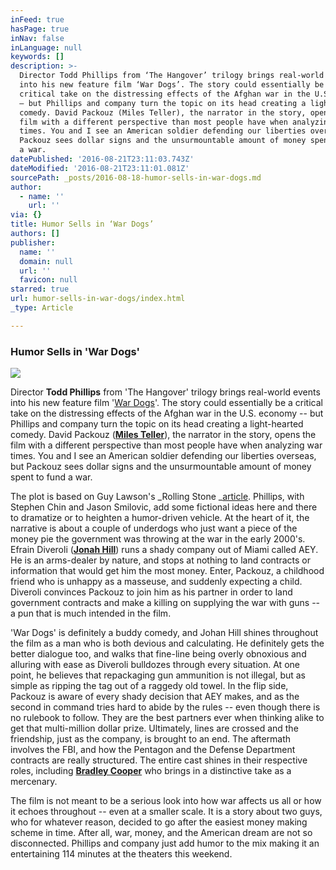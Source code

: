 ```yaml
---
inFeed: true
hasPage: true
inNav: false
inLanguage: null
keywords: []
description: >-
  Director Todd Phillips from ‘The Hangover’ trilogy brings real-world events
  into his new feature film ‘War Dogs’. The story could essentially be a
  critical take on the distressing effects of the Afghan war in the U.S. economy
  – but Phillips and company turn the topic on its head creating a light-hearted
  comedy. David Packouz (Miles Teller), the narrator in the story, opens the
  film with a different perspective than most people have when analyzing war
  times. You and I see an American soldier defending our liberties overseas, but
  Packouz sees dollar signs and the unsurmountable amount of money spent to fund
  a war.
datePublished: '2016-08-21T23:11:03.743Z'
dateModified: '2016-08-21T23:11:01.081Z'
sourcePath: _posts/2016-08-18-humor-sells-in-war-dogs.md
author:
  - name: ''
    url: ''
via: {}
title: Humor Sells in ‘War Dogs’
authors: []
publisher:
  name: ''
  domain: null
  url: ''
  favicon: null
starred: true
url: humor-sells-in-war-dogs/index.html
_type: Article

---
```

### Humor Sells in 'War Dogs'
![](https://the-grid-user-content.s3-us-west-2.amazonaws.com/55b266e2-0f66-44b4-9604-188c507c3699.jpg)

Director **Todd Phillips** from 'The Hangover' trilogy brings real-world events into his new feature film '[War Dogs][0]'. The story could essentially be a critical take on the distressing effects of the Afghan war in the U.S. economy -- but Phillips and company turn the topic on its head creating a light-hearted comedy. David Packouz (**[Miles Teller][1]**), the narrator in the story, opens the film with a different perspective than most people have when analyzing war times. You and I see an American soldier defending our liberties overseas, but Packouz sees dollar signs and the unsurmountable amount of money spent to fund a war.

The plot is based on Guy Lawson's _Rolling Stone _[article][2]. Phillips, with Stephen Chin and Jason Smilovic, add some fictional ideas here and there to dramatize or to heighten a humor-driven vehicle. At the heart of it, the narrative is about a couple of underdogs who just want a piece of the money pie the government was throwing at the war in the early 2000's. Efrain Diveroli (**[Jonah Hill][3]**) runs a shady company out of Miami called AEY. He is an arms-dealer by nature, and stops at nothing to land contracts or information that would get him the most money. Enter, Packouz, a childhood friend who is unhappy as a masseuse, and suddenly expecting a child. Diveroli convinces Packouz to join him as his partner in order to land government contracts and make a killing on supplying the war with guns -- a pun that is much intended in the film.

'War Dogs' is definitely a buddy comedy, and Johan Hill shines throughout the film as a man who is both devious and calculating. He definitely gets the better dialogue too, and walks that fine-line being overly obnoxious and alluring with ease as Diveroli bulldozes through every situation. At one point, he believes that repackaging gun ammunition is not illegal, but as simple as ripping the tag out of a raggedy old towel. In the flip side, Packouz is aware of every shady decision that AEY makes, and as the second in command tries hard to abide by the rules -- even though there is no rulebook to follow. They are the best partners ever when thinking alike to get that multi-million dollar prize. Ultimately, lines are crossed and the friendship, just as the company, is brought to an end. The aftermath involves the FBI, and how the Pentagon and the Defense Department contracts are really structured. The entire cast shines in their respective roles, including **[Bradley Cooper][4]** who brings in a distinctive take as a mercenary.

The film is not meant to be a serious look into how war affects us all or how it echoes throughout -- even at a smaller scale. It is a story about two guys, who for whatever reason, decided to go after the easiest money making scheme in time. After all, war, money, and the American dream are not so disconnected. Phillips and company just add humor to the mix making it an entertaining 114 minutes at the theaters this weekend.

[0]: http://www.wardogsthemovie.com/
[1]: http://www.imdb.com/name/nm1886602/
[2]: http://www.rollingstone.com/politics/news/the-stoner-arms-dealers-20110316
[3]: http://www.imdb.com/name/nm1706767/?ref_=nv_sr_1
[4]: http://www.imdb.com/name/nm0177896/?ref_=nv_sr_2